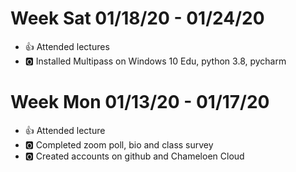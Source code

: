 
# Week Sat 01/18/20 - 01/24/20

* :+1: Attended lectures
* :o2: Installed Multipass on Windows 10 Edu, python 3.8, pycharm

# Week Mon 01/13/20 - 01/17/20

* :+1: Attended lecture
* :o2: Completed zoom poll, bio and class survey
* :o2: Created accounts on github and Chameloen Cloud
